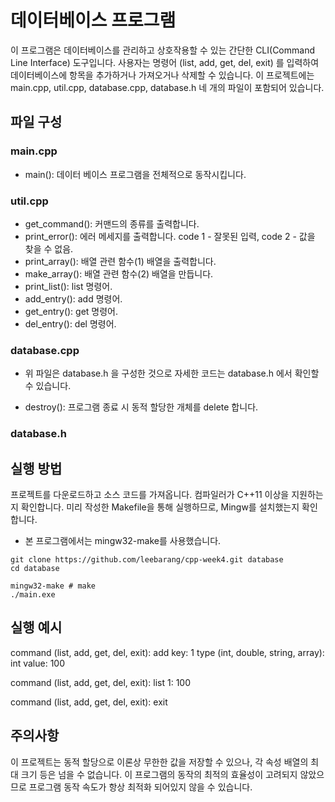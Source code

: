 # 데이터베이스 프로그램
이 프로그램은 데이터베이스를 관리하고 상호작용할 수 있는 간단한 CLI(Command Line Interface) 도구입니다.
사용자는 명령어 (list, add, get, del, exit) 를 입력하여 데이터베이스에 항목을 추가하거나 가져오거나 삭제할 수 있습니다.
이 프로젝트에는 main.cpp, util.cpp, database.cpp, database.h 네 개의 파일이 포함되어 있습니다.

## 파일 구성
### main.cpp
* main(): 데이터 베이스 프로그램을 전체적으로 동작시킵니다.
### util.cpp
* get_command(): 커맨드의 종류를 출력합니다.
* print_error(): 에러 메세지를 출력합니다. code 1 - 잘못된 입력, code 2 - 값을 찾을 수 없음.
* print_array(): 배열 관련 함수(1) 배열을 출력합니다.
* make_array(): 배열 관련 함수(2) 배열을 만듭니다.
* print_list(): list 명령어.
* add_entry(): add 명령어.
* get_entry(): get 명령어.
* del_entry(): del 명령어.
### database.cpp
 - 위 파일은 database.h 을 구성한 것으로 자세한 코드는 database.h 에서 확인할 수 있습니다.
* destroy(): 프로그램 종료 시 동적 할당한 개체를 delete 합니다.
### database.h

## 실행 방법
프로젝트를 다운로드하고 소스 코드를 가져옵니다.
컴파일러가 C++11 이상을 지원하는지 확인합니다.
미리 작성한 Makefile을 통해 실행하므로, Mingw를 설치했는지 확인합니다.
* 본 프로그램에서는 mingw32-make를 사용했습니다.

```
git clone https://github.com/leebarang/cpp-week4.git database 
cd database

mingw32-make # make
./main.exe
```

## 실행 예시
command (list, add, get, del, exit): add
key: 1
type (int, double, string, array): int
value: 100

command (list, add, get, del, exit): list
1: 100

command (list, add, get, del, exit): exit

## 주의사항
이 프로젝트는 동적 할당으로 이론상 무한한 값을 저장할 수 있으나, 각 속성 배열의 최대 크기 등은
넘을 수 없습니다. 이 프로그램의 동작의 최적의 효율성이 고려되지 않았으므로 프로그램 동작 속도가
항상 최적화 되어있지 않을 수 있습니다.

